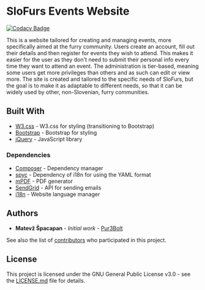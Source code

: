 # SloFurs Events Website

[![Codacy Badge](https://api.codacy.com/project/badge/Grade/e87dc0cd44694747b3a5fa19ac5286ae)](https://www.codacy.com/manual/Pur3Bolt/SloFurs?utm_source=github.com&amp;utm_medium=referral&amp;utm_content=Pur3Bolt/SloFurs&amp;utm_campaign=Badge_Grade)

This is a website tailored for creating and managing events, more specifically aimed at the furry community. Users create an account, fill out their details and then register for events they wish to attend. This makes it easier for the user as they don't need to submit their personal info every time they want to attend an event. The administration is tier-based, meaning some users get more privileges than others and as such can edit or view more.
The site is created and tailored to the specific needs of SloFurs, but the goal is to make it as adaptable to different needs, so that it can be widely used by other, non-Slovenian, furry communities.

## Built With

* [W3.css](https://www.w3schools.com/w3css/) - W3.css for styling (transitioning to Bootstrap)
* [Bootstrap](http://getbootstrap.com/) - Bootstrap for styling
* [jQuery](https://jquery.com/) - JavaScript library

### Dependencies

* [Composer](https://getcomposer.org/) - Dependency manager
* [spyc](https://github.com/mustangostang/spyc) - Dependency of i18n for using the YAML format
* [mPDF](https://github.com/mpdf/mpdf) - PDF generator
* [SendGrid](https://sendgrid.com) - API for sending emails
* [i18n](https://github.com/Philipp15b/php-i18n) - Website language manager

## Authors

* **Matevž Špacapan** - *Initial work* - [Pur3Bolt](https://github.com/Pur3Bolt)

See also the list of [contributors](https://github.com/Pur3Bolt/SloFurs/graphs/contributors) who participated in this project.

## License

This project is licensed under the GNU General Public License v3.0 - see the [LICENSE.md](LICENSE.md) file for details.
